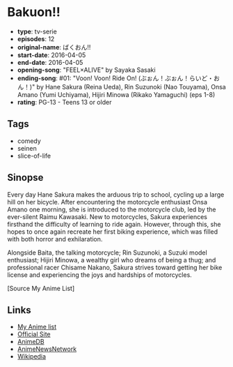 # Bakuon!!

-   **type**: tv-serie
-   **episodes**: 12
-   **original-name**: ばくおん!!
-   **start-date**: 2016-04-05
-   **end-date**: 2016-04-05
-   **opening-song**: "FEEL×ALIVE" by Sayaka Sasaki
-   **ending-song**: #01: "Voon! Voon! Ride On! (ぶぉん！ぶぉん！らいど・おん！)" by Hane Sakura (Reina Ueda), Rin Suzunoki (Nao Touyama), Onsa Amano (Yumi Uchiyama), Hijiri Minowa (Rikako Yamaguchi) (eps 1-8)
-   **rating**: PG-13 - Teens 13 or older

## Tags

-   comedy
-   seinen
-   slice-of-life

## Sinopse

Every day Hane Sakura makes the arduous trip to school, cycling up a large hill on her bicycle. After encountering the motorcycle enthusiast Onsa Amano one morning, she is introduced to the motorcycle club, led by the ever-silent Raimu Kawasaki. New to motorcycles, Sakura experiences firsthand the difficulty of learning to ride again. However, through this, she hopes to once again recreate her first biking experience, which was filled with both horror and exhilaration.

Alongside Baita, the talking motorcycle; Rin Suzunoki, a Suzuki model enthusiast; Hijiri Minowa, a wealthy girl who dreams of being a thug; and professional racer Chisame Nakano, Sakura strives toward getting her bike license and experiencing the joys and hardships of motorcycles.

[Source My Anime List]

## Links

-   [My Anime list](https://myanimelist.net/anime/30795/Bakuon)
-   [Official Site](http://www.bakuon-anime.com/)
-   [AnimeDB](http://anidb.info/perl-bin/animedb.pl?show=anime&aid=11253)
-   [AnimeNewsNetwork](http://www.animenewsnetwork.com/encyclopedia/anime.php?id=17959)
-   [Wikipedia](https://en.wikipedia.org/wiki/Bakuon!!)

